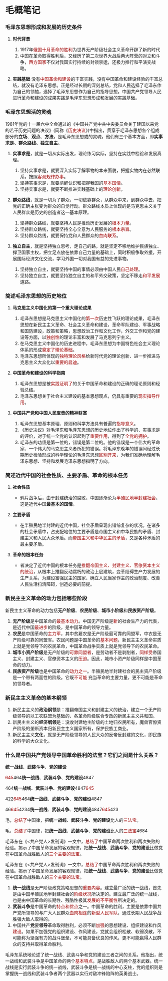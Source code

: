 <!--
 * @Author: LetMeFly
 * @Date: 2021-08-05 18:25:37
 * @LastEditors: LetMeFly
 * @LastEditTime: 2021-08-10 11:52:04
-->
# 毛概笔记

### 毛泽东思想形成和发展的历史条件
1) **时代背景**
   1. 1917年<font color="warning">俄国十月革命的胜利</font>为世界无产阶级社会主义革命开辟了新的时代
   2. 中国在革命取得胜利后，又经历了第二次世界大战后两大阵营的对立和斗争，<font color="warning">西方国家</font>不仅对我国实行持续的封锁禁运，还极力推行和平演变战略。

2) **实践基础**
   没有<font color="warning">中国革命和建设</font>的丰富实践，没有中国革命和建设经验的丰富总结，就没有毛泽东思想。正是经过长期的深刻总结，党和人民选择了毛泽东作为自己的领袖，选择了毛泽东思想作为自己的指导思想。中国共产党领导人民进行革命和建设的成果实践是毛泽东思想形成和发展的实践基础。

### 毛泽东思想活的灵魂
1981年党的十一届六中全会通过的《中国共产党中共中央委员会关于建国以来党的若干历史问题的决议》(简称《<font color="warning">历史决议</font>》)中指出，贯穿于毛泽东思想各个组成部分的**立场**、**观点**、**方法**，是毛泽东思想或的灵魂，他们有三个基本方面，即**实事求是、群众路线、独立自主**。

1) **实事求是**，就是一切从实际出发，理论练习实际，坚持在实践中检验和发展真理。
   1. 坚持实事求是，就要深入实际了解事物的本来面貌，把握实物内在必然联系，按照<font color="warning">客观规律办事</font>。
   2. 坚持实事求是，就要清醒认识和把握我国的<font color="warning">基本国情</font>。
   3. 坚持实事求是，就要不断推进实践基础上的<font color="warning">理论创新</font>。

2) **群众路线**，就是一切为了群众，一切依靠群众，从群众中来，到群众中去，把党的正确主张变为群众的自觉行动。群众路线本质上体现的是马克思主义关于人民群众是历史的创造者这一基本原理。
   1. 坚持群众路线，就要坚持人民是推动历史发展的<font color="warning">根本力量</font>。
   2. 坚持群众路线，就要坚持全心全意为人民服务的<font color="warning">根本宗旨</font>。
   3. 坚持群众路线，就要保持党和人民群众的<font color="warning">血肉联系</font>。

3) **独立自主**，就是坚持独立思考，走自己的路，就是坚定不移地维护民族独立、捍卫国家主权，把立足点放在依靠自己力量的基础上，同时积极争取外援，开展国际经济文化交流，学习外国一切对我国有益的先进事物。
   1. 坚持独立自主，就要坚持中国的事情必须由中国人民<font color="warning">自己处理</font>。
   2. 坚持独立自主，就要坚持独立自主的和平外交政策，坚定不移走<font color="warning">和平发展</font>道路。

### 简述毛泽东思想的历史地位
1) **马克思主义中国化的第一个重大理论成果**
   1. 毛泽东思想是马克思主义中国化的<font color="warning">第一次</font>历史性飞跃的理论成果，毛泽东思想在新民主主义革命、社会主义革命和建设，革命军队建设、军事战略和国防建设，政策和策略，思想政治工作和文化工作，外交工作和党的建设等方面，以<font color="warning">独创性</font>的理论丰富和发展了马克思列宁主义。
   2. 在马克思主义中国化的历史进程中，毛泽东思想为中国特色社会主义理论体系的形成<font color="warning">奠定了理论基础</font>。
   3. 毛泽东思想所体现的<font color="warning">独特理论风格</font>给新时代党的理论创新、进一步推进马克思主义大众化以<font color="warning">重要的启迪</font>。

2) **中国革命和建设的科学指南**
   1. 毛泽东思想是被<font color="warning">实践证明了</font>的关于中国革命和建设的正确的理论原则和经验总结。
   2. 毛泽东思想关于社会主义建设的基本思想观点，仍具有重要的<font color="warning">现实指导作用</font>。

3) **中国共产党和中国人民宝贵的精神财富**
   1. 毛泽东思想基本原理、原则和科学方法具有普遍的<font color="warning">指导意义</font>。
   2. 《历史决议》对毛泽东和毛泽东思想的历史地位作出了科学的、实事求是的评价，对于统一全党的认识起到了<font color="warning">重要作用</font>，得到了<font color="warning">全党的拥护</font>。
   3. 毛泽东的功绩是第一位的，错误是第二位的。他的错误是一个伟大的革命家、一个伟大的马克思主义者所犯的错误。将毛泽东晚年的错误同经过长期历史检验形成的科学理论的毛泽东思想<font color="warning">区别开来</font>，为我们准确地理解毛泽东思想、坚持和发展毛泽东思想指明了方向。

### 简述近代中国的社会性质、主要矛盾、革命的根本任务
1) **社会性质**
   + 鸦片战争后，由于封建统治的腐败，中国逐渐沦为<font color="warning">半殖民地半封建社会</font>，这是近代中国**最基本的国情**。

2) **主要矛盾**
   + 在半殖民地半封建的近代中国，社会矛盾呈现出错综复杂的状况。在诸多的社会矛盾中，占支配地位的主要矛盾是帝国主义和中华民族的矛盾、封建主义和人民大众矛盾。而<font color="warning">帝国主义和中华民主的矛盾</font>，又是各种矛盾的最主要矛盾。

3) **革命的根本任务**
   + 者决定了近代中国的根本任务是<font color="warning">推翻帝国主义、封建主义、官僚资本主义的统治</font>，从根本上推翻反动腐朽的政治上层建筑，变革阻碍生产力发展的生产关系，为建设富强民主的国家、确立人民当家作主的政治制度、改善人民生活扫清障碍，创造必要的前提。

### 新民主主义革命的动力包括哪些阶段
新民主主义革命的动力包括**无产阶级**、**农民阶级**、**城市小阶级**和**民族资产阶级**。
1. **无产阶级**是中国革命的<font color="warning">最基本动力</font>。中国无产阶级是<font color="warning">新</font>的社会生产力的代表，是近代中国<font color="warning">最进步</font>的阶级，是中国革命的领导力量。
2. **农民**是中国革命的<font color="warning">主力军</font>，其中贫雇农是无产阶级最可靠的同盟军，中农是无产阶级可靠的同盟军。农民问题是中国革命的<font color="warning">基本问题</font>，新民主主义革命实质上就是党领导下的农民革命，中国革命战争实质上就是党领导下的农民革命。
3. **城市小资产阶级**是无产阶级的<font color="warning">可靠同盟者</font>，是劳动者不是剥削者，<font color="warning">同样受</font>帝国主义、封建主义、官僚资本主义的<font color="warning">压迫</font>。因此，城市小资产阶级同样是中国革命的动力。
4. **民族资产阶级**也是中国革命的<font color="warning">动力之一</font>。半殖民地半封建社会的民主资产阶级是一个带有两面性的阶级。它既<font color="warning">不可能</font> 充当革命的主要力量，更不可能是革命的领导者。

### 新民主主义革命的基本纲领
1. 新民主主义的**政治纲领**是：推翻帝国主义和封建主义的统治，建立一个无产阶级领导的以工农联盟为基础的、各革命阶级联合专政的新民主主义共和国。
2. 新民主主义的**经济纲领**是：没收封建地主阶级的土地归农民所有，魔兽官僚资产阶级的垄断资本归新民主主义国家所有，保护民族工商业。
3. 新民主主义**文化**，就是无产阶级领导的人民大众的反帝反封建的文化，即民族的科学的大众文化。

### 什么是中国共产党领导中国革命胜利的法宝？它们之间是什么关系？

**统一战线**、**武装斗争**、**党的建设**

<font color="warning">645</font>464**统一战线**、**武装斗争**、**党的建设**4847

464**统一战线**、**武装斗争**、**党的建设**4847<font color="warning">645</font>

422<font color="warning">645</font>464**统一战线**、**武装斗争**、**党的建设**4847

46<font color="warning">645</font>4234**统一战线**、**武装斗争**、**党的建设**4847<font color="warning">645</font>423

毛，<font color="warning">总结了</font>中国律，把**统一战线**、**武装斗争**、**党的建设**比人的<font color="warning">三法宝</font>。

毛，<font color="warning">总结了</font>中国律，把**统一战线**、**武装斗争**、**党的建设**比人的<font color="warning">三法宝</font>4684

毛泽东在《<共产党人>发刊词》一文中，<font color="warning">总结了</font>中国革命两次胜利和两次失败的经验。揭示了中国革命发展的客观规律，把**统一战线**、**武装斗争**、**党的建设**比做党在中国革命战胜敌人的<font color="warning">三个主要的法宝</font>。

毛泽东在《<共产党人>发刊词》一文中，<font color="warning">总结了</font>中国革命两次胜利和两次失败的经验。揭示了中国革命发展的客观规律，把<strong>统一战线</strong>、<strong>武装斗争</strong>、<strong>党的建设</strong>比做党在中国革命战胜敌人的<font color="warning">三个主要的法宝</font>。
1. **统一战线**是无产阶级政党策略思想的<font color="warning">重要内容</font>。建立最广泛的统一战线，首先是由中国半殖民地半封建社会的<font color="warning">阶级状况</font>所决定的。建立最广泛的统一战线，也是由中国革命的长期性、残酷性极其<font color="warning">发展的不平衡性</font>所决定的。
2. **武装斗争**是中国革命的<font color="warning">特点和优点</font>之一。中国革命的胜利，主要是依靠中国共产党所领导的与广大人民群众<font color="warning">血肉相连</font>的<font color="warning">新型人民军队</font>，通过长期人民战争战胜强大敌人取得的。
3. 中国共产**党**要**领导**革命取得胜利，必须不断<font color="warning">加强</font>的思想建设、组织建设和作风<font color="warning">建设</font>。如果不加强党的组织建设、作风建设，党就会组织松散、软弱涣散，不可能称为坚强有力的战斗堡垒，不可能具备优良的作风，更不可能赢得人民群众的支持并取得革命胜利。

毛泽东系统地论述了统一战线、武装斗争和党的建设三者之间的关系。他指出，统一战线和武装斗争是中国革命的两个<font color="warning">基本特点</font>，是战胜敌人的两个基本武器。统一战线是实行武装斗争的统一战线，武装斗争是统一战线的中心支柱，党的组织则是掌握统一战线和武装斗争者两个武器以实行对敌冲锋陷阵的英勇战士。

